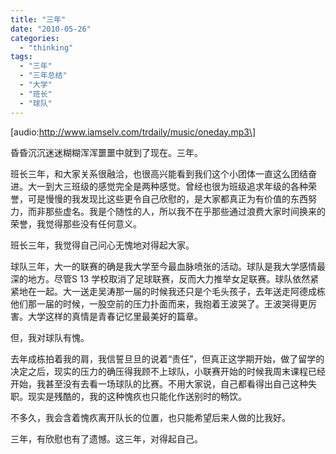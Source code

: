 ```yaml
---
title: "三年"
date: "2010-05-26"
categories: 
  - "thinking"
tags: 
  - "三年"
  - "三年总结"
  - "大学"
  - "班长"
  - "球队"
---
```


\[audio:http://www.iamselv.com/trdaily/music/oneday.mp3\]

昏昏沉沉迷迷糊糊浑浑噩噩中就到了现在。三年。

班长三年，和大家关系很融洽，也很高兴能看到我们这个小团体一直这么团结奋进。大一到大三班级的感觉完全是两种感觉。曾经也很为班级追求年级的各种荣誉，可是慢慢的我发现比这些更令自己欣慰的，是大家都真正为有价值的东西努力，而非那些虚名。我是个随性的人，所以我不在乎那些通过浪费大家时间换来的荣誉，我觉得那些没有任何意义。

班长三年，我觉得自己问心无愧地对得起大家。

球队三年，大一的联赛的确是我大学至今最血脉喷张的活动。球队是我大学感情最深的地方。尽管S 13 学校取消了足球联赛，反而大力推举女足联赛。球队依然紧紧地在一起。大一送走吴涛那一届的时候我还只是个毛头孩子，去年送走阿德成栋他们那一届的时候，一股空前的压力扑面而来，我抱着王波哭了。王波哭得更厉害。大学这样的真情是青春记忆里最美好的篇章。

但，我对球队有愧。

去年成栋拍着我的肩，我信誓旦旦的说着“责任”，但真正这学期开始，做了留学的决定之后，现实的压力的确压得我顾不上球队，小联赛开始的时候我周末课程已经开始，我甚至没有去看一场球队的比赛。不用大家说，自己都看得出自己这种失职。现实是残酷的，我的这种愧疚也只能化作送别时的畅饮。

不多久，我会含着愧疚离开队长的位置，也只能希望后来人做的比我好。

三年，有欣慰也有了遗憾。这三年，对得起自己。
